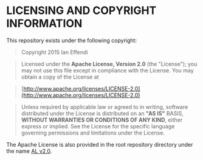 # LICENSING AND COPYRIGHT INFORMATION

This repository exists under the following copyright:

> Copyright 2015 Ian Effendi

> Licensed under the **Apache License, Version 2.0** (the "License");
you may not use this file except in compliance with the License.
You may obtain a copy of the License at

> [http://www.apache.org/licenses/LICENSE-2.0](http://www.apache.org/licenses/LICENSE-2.0)

> Unless required by applicable law or agreed to in writing, software
distributed under the License is distributed on an **"AS IS"** BASIS,
**WITHOUT WARRANTIES OR CONDITIONS OF ANY KIND**, either express or implied.
See the License for the specific language governing permissions and
limitations under the License.

The Apache License is also provided in the root repository directory under the name [AL v2.0]().
